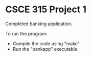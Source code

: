 CSCE 315 Project 1
==================
Completed banking application.

To run the program:
* Compile the code using "make"
* Run the "bankapp" executable

